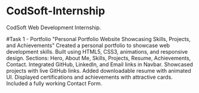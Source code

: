 # CodSoft-Internship
CodSoft Web Development Internship.


#Task 1 - Portfolio
"Personal Portfolio Website Showcasing Skills, Projects, and Achievements"
Created a personal portfolio to showcase web development skills.
Built using HTML5, CSS3, animations, and responsive design.
Sections: Hero, About Me, Skills, Projects, Resume, Achievements, Contact.
Integrated GitHub, LinkedIn, and Email links in Navbar.
Showcased projects with live GitHub links.
Added downloadable resume with animated UI.
Displayed certifications and achievements with attractive cards.
Included a fully working Contact Form.
